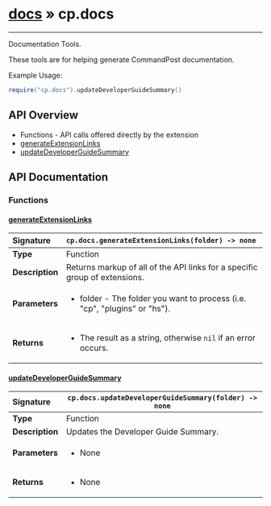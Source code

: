 # [docs](index.md) » cp.docs
---

Documentation Tools.

These tools are for helping generate CommandPost documentation.

Example Usage:
```lua
require("cp.docs").updateDeveloperGuideSummary()
```

## API Overview
* Functions - API calls offered directly by the extension
 * [generateExtensionLinks](#generateextensionlinks)
 * [updateDeveloperGuideSummary](#updatedeveloperguidesummary)

## API Documentation

### Functions

#### [generateExtensionLinks](#generateextensionlinks)
| <span style="float: left;">**Signature**</span> | <span style="float: left;">`cp.docs.generateExtensionLinks(folder) -> none` </span>                                                          |
| -----------------------------------------------------|---------------------------------------------------------------------------------------------------------|
| **Type**                                             | Function                                                                                         |
| **Description**                                      | Returns markup of all of the API links for a specific group of extensions.                                                                                         |
| **Parameters**                                       | <ul><li>folder - The folder you want to process (i.e. "cp", "plugins" or "hs").</li></ul> |
| **Returns**                                          | <ul><li>The result as a string, otherwise `nil` if an error occurs.</li></ul>          |

#### [updateDeveloperGuideSummary](#updatedeveloperguidesummary)
| <span style="float: left;">**Signature**</span> | <span style="float: left;">`cp.docs.updateDeveloperGuideSummary(folder) -> none` </span>                                                          |
| -----------------------------------------------------|---------------------------------------------------------------------------------------------------------|
| **Type**                                             | Function                                                                                         |
| **Description**                                      | Updates the Developer Guide Summary.                                                                                         |
| **Parameters**                                       | <ul><li>None</li></ul> |
| **Returns**                                          | <ul><li>None</li></ul>          |

